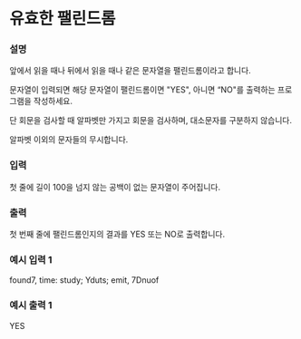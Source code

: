 # 유효한 팰린드롬

<h3>설명</h3>

앞에서 읽을 때나 뒤에서 읽을 때나 같은 문자열을 팰린드롬이라고 합니다.

문자열이 입력되면 해당 문자열이 팰린드롬이면 "YES", 아니면 “NO"를 출력하는 프로그램을 작성하세요.

단 회문을 검사할 때 알파벳만 가지고 회문을 검사하며, 대소문자를 구분하지 않습니다.

알파벳 이외의 문자들의 무시합니다.

<h3>입력</h3>

첫 줄에 길이 100을 넘지 않는 공백이 없는 문자열이 주어집니다.

<h3>출력</h3>

첫 번째 줄에 팰린드롬인지의 결과를 YES 또는 NO로 출력합니다.

<h3>예시 입력 1</h3>

found7, time: study; Yduts; emit, 7Dnuof

<h3>예시 출력 1</h3>

YES